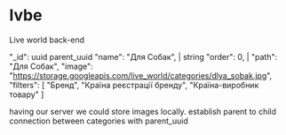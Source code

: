 # lvbe
Live world back-end

  "_id": uuid
    parent_uuid
  "name": "Для Собак", | string
  "order": 0, | 
  "path": "Для Собак",
  "image": "https://storage.googleapis.com/live_world/categories/dlya_sobak.jpg",
  "filters": [ 
    "Бренд",
    "Країна реєстрації бренду",
    "Країна-виробник товару"
  ]

having our server we could store images locally.
establish parent to child connection between categories with parent_uuid
